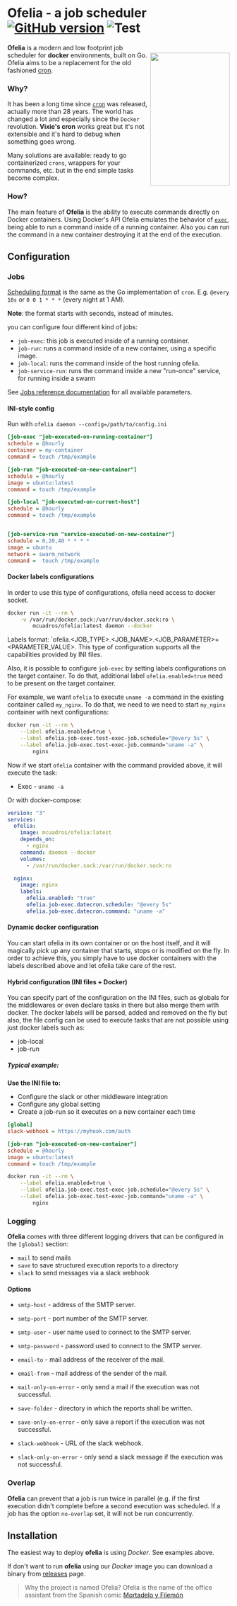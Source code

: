 # Ofelia - a job scheduler [![GitHub version](https://badge.fury.io/gh/mcuadros%2Fofelia.svg)](https://github.com/mcuadros/ofelia/releases) ![Test](https://github.com/mcuadros/ofelia/workflows/Test/badge.svg)

<img src="https://weirdspace.dk/FranciscoIbanez/Graphics/Ofelia.gif" align="right" width="180px" height="300px" vspace="20" />

**Ofelia** is a modern and low footprint job scheduler for __docker__ environments, built on Go. Ofelia aims to be a replacement for the old fashioned [cron](https://en.wikipedia.org/wiki/Cron).

### Why?

It has been a long time since [`cron`](https://en.wikipedia.org/wiki/Cron) was released, actually more than 28 years. The world has changed a lot and especially since the `Docker` revolution. **Vixie's cron** works great but it's not extensible and it's hard to debug when something goes wrong.

Many solutions are available: ready to go containerized `crons`, wrappers for your commands, etc. but in the end simple tasks become complex.

### How?

The main feature of **Ofelia** is the ability to execute commands directly on Docker containers. Using Docker's API Ofelia emulates the behavior of [`exec`](https://docs.docker.com/reference/commandline/exec/), being able to run a command inside of a running container. Also you can run the command in a new container destroying it at the end of the execution.

## Configuration

### Jobs

[Scheduling format](https://godoc.org/github.com/robfig/cron) is the same as the Go implementation of `cron`. E.g. `@every 10s` or `0 0 1 * * *` (every night at 1 AM).

**Note**: the format starts with seconds, instead of minutes.

you can configure four different kind of jobs:

- `job-exec`: this job is executed inside of a running container.
- `job-run`: runs a command inside of a new container, using a specific image.
- `job-local`: runs the command inside of the host running ofelia.
- `job-service-run`: runs the command inside a new "run-once" service, for running inside a swarm

See [Jobs reference documentation](docs/jobs.md) for all available parameters.

#### INI-style config

Run with `ofelia daemon --config=/path/to/config.ini`

```ini
[job-exec "job-executed-on-running-container"]
schedule = @hourly
container = my-container
command = touch /tmp/example

[job-run "job-executed-on-new-container"]
schedule = @hourly
image = ubuntu:latest
command = touch /tmp/example

[job-local "job-executed-on-current-host"]
schedule = @hourly
command = touch /tmp/example


[job-service-run "service-executed-on-new-container"]
schedule = 0,20,40 * * * *
image = ubuntu
network = swarm_network
command =  touch /tmp/example
```

#### Docker labels configurations

In order to use this type of configurations, ofelia need access to docker socket.

```sh
docker run -it --rm \
    -v /var/run/docker.sock:/var/run/docker.sock:ro \
        mcuadros/ofelia:latest daemon --docker
```

Labels format: `ofelia.<JOB_TYPE>.<JOB_NAME>.<JOB_PARAMETER>=<PARAMETER_VALUE>.
This type of configuration supports all the capabilities provided by INI files.

Also, it is possible to configure `job-exec` by setting labels configurations on the target container. To do that, additional label `ofelia.enabled=true` need to be present on the target container.

For example, we want `ofelia` to execute `uname -a` command in the existing container called `my_nginx`.
To do that, we need to we need to start `my_nginx` container with next configurations:

```sh
docker run -it --rm \
    --label ofelia.enabled=true \
    --label ofelia.job-exec.test-exec-job.schedule="@every 5s" \
    --label ofelia.job-exec.test-exec-job.command="uname -a" \
        nginx
```

Now if we start `ofelia` container with the command provided above, it will execute the task:

- Exec  - `uname -a`

Or with docker-compose:

```yaml
version: "3"
services:
  ofelia:
    image: mcuadros/ofelia:latest
    depends_on:
      - nginx
    command: daemon --docker
    volumes:
      - /var/run/docker.sock:/var/run/docker.sock:ro

  nginx:
    image: nginx
    labels:
      ofelia.enabled: "true"
      ofelia.job-exec.datecron.schedule: "@every 5s"
      ofelia.job-exec.datecron.command: "uname -a"
```

#### Dynamic docker configuration

You can start ofelia in its own container or on the host itself, and it will magically pick up any container that starts, stops or is modified on the fly.
In order to achieve this, you simply have to use docker containers with the labels described above and let ofelia take care of the rest. 

#### Hybrid configuration (INI files + Docker)

You can specify part of the configuration on the INI files, such as globals for the middlewares or even declare tasks in there but also merge them with docker.
The docker labels will be parsed, added and removed on the fly but also, the file config can be used to execute tasks that are not possible using just docker labels 
such as:

- job-local
- job-run

##### Typical example:

**Use the INI file to:**

- Configure the slack or other middleware integration
- Configure any global setting
- Create a job-run so it executes on a new container each time

```ini
[global]
slack-webhook = https://myhook.com/auth

[job-run "job-executed-on-new-container"]
schedule = @hourly
image = ubuntu:latest
command = touch /tmp/example
```

```sh
docker run -it --rm \
    --label ofelia.enabled=true \
    --label ofelia.job-exec.test-exec-job.schedule="@every 5s" \
    --label ofelia.job-exec.test-exec-job.command="uname -a" \
        nginx
```

### Logging
**Ofelia** comes with three different logging drivers that can be configured in the `[global]` section:
- `mail` to send mails
- `save` to save structured execution reports to a directory
- `slack` to send messages via a slack webhook

#### Options
- `smtp-host` - address of the SMTP server.
- `smtp-port` - port number of the SMTP server.
- `smtp-user` - user name used to connect to the SMTP server.
- `smtp-password` - password used to connect to the SMTP server.
- `email-to` - mail address of the receiver of the mail.
- `email-from` - mail address of the sender of the mail.
- `mail-only-on-error` - only send a mail if the execution was not successful.

- `save-folder` - directory in which the reports shall be written.
- `save-only-on-error` - only save a report if the execution was not successful.

- `slack-webhook` - URL of the slack webhook.
- `slack-only-on-error` - only send a slack message if the execution was not successful.

### Overlap
**Ofelia** can prevent that a job is run twice in parallel (e.g. if the first execution didn't complete before a second execution was scheduled. If a job has the option `no-overlap` set, it will not be run concurrently. 

## Installation

The easiest way to deploy **ofelia** is using *Docker*. See examples above.

If don't want to run **ofelia** using our *Docker* image you can download a binary from [releases](https://github.com/mcuadros/ofelia/releases) page.

> Why the project is named Ofelia? Ofelia is the name of the office assistant from the Spanish comic [Mortadelo y Filemón](https://en.wikipedia.org/wiki/Mort_%26_Phil)
